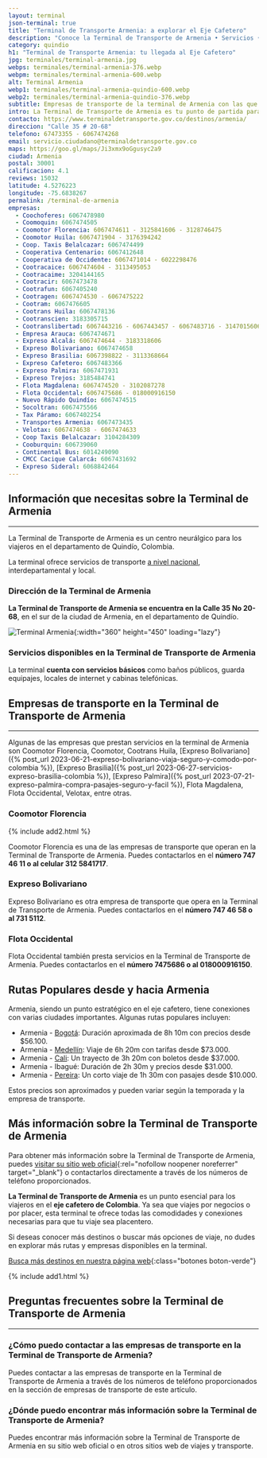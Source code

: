 ```yaml
---
layout: terminal
json-terminal: true
title: "Terminal de Transporte Armenia: a explorar el Eje Cafetero"
description: "Conoce la Terminal de Transporte de Armenia • Servicios • Horarios • Empresas de bus y más. ¡Inicia tu aventura en el Eje Cafetero hoy mismo!"
category: quindio
h1: "Terminal de Transporte Armenia: tu llegada al Eje Cafetero"
jpg: terminales/terminal-armenia.jpg
webps: terminales/terminal-armenia-376.webp
webpm: terminales/terminal-armenia-600.webp
alt: Terminal Armenia
webp1: terminales/terminal-armenia-quindio-600.webp
webp2: terminales/terminal-armenia-quindio-376.webp
subtitle: Empresas de transporte de la terminal de Armenia con las que puedes comprar pasajes
intro: La Terminal de Transporte de Armenia es tu punto de partida para descubrir el encanto del Eje Cafetero. Aquí encontrarás todo lo que necesitas para tu viaje.
contacto: https://www.terminaldetransporte.gov.co/destinos/armenia/
direccion: "Calle 35 # 20-68"
telefono: 67473355 - 6067474268
email: servicio.ciudadano@terminaldetransporte.gov.co
maps: https://goo.gl/maps/Ji3xmx9oGgusyc2a9
ciudad: Armenia
postal: 30001
calificacion: 4.1
reviews: 15032
latitude: 4.5276223
longitude: -75.6838267
permalink: /terminal-de-armenia
empresas:
  - Coochoferes: 6067478980
  - Coomoquin: 6067474505
  - Coomotor Florencia: 6067474611 - 3125841606 - 3128746475
  - Coomotor Huila: 6067471904 - 3176394242
  - Coop. Taxis Belalcazar: 6067474499
  - Cooperativa Centenario: 6067412648
  - Cooperativa de Occidente: 6067471014 - 6022298476
  - Cootracaice: 6067474604 - 3113495053
  - Cootracaime: 3204144165
  - Cootracir: 6067473478
  - Cootrafun: 6067405240
  - Cootragen: 6067474530 - 6067475222
  - Cootram: 6067476605
  - Cootrans Huila: 6067478136
  - Cootranscien: 3183305715
  - Cootranslibertad: 6067443216 - 6067443457 - 6067483716 - 3147015606
  - Empresa Arauca: 6067474671
  - Expreso Alcalá: 6067474644 - 3183318606
  - Expreso Bolivariano: 6067474658
  - Expreso Brasilia: 6067398822 - 3113368664
  - Expreso Cafetero: 6067483366
  - Expreso Palmira: 6067471931
  - Expreso Trejos: 3185484741
  - Flota Magdalena: 6067474520 - 3102087278
  - Flota Occidental: 6067475686 - 018000916150
  - Nuevo Rápido Quindío: 6067474515
  - Socoltran: 6067475566
  - Tax Páramo: 6067402254
  - Transportes Armenia: 6067473435
  - Velotax: 6067474638 - 6067474633
  - Coop Taxis Belalcazar: 3104284309
  - Cooburquin: 606739060
  - Continental Bus: 6014249090
  - CMCC Cacique Calarcá: 6067431692
  - Expreso Sideral: 6068842464
---
```

## Información que necesitas sobre la Terminal de Armenia

-----

La Terminal de Transporte de Armenia es un centro neurálgico para los viajeros en el departamento de Quindío, Colombia.

La terminal ofrece servicios de transporte [a nivel nacional](/), interdepartamental y local.

### Dirección de la Terminal de Armenia

**La Terminal de Transporte de Armenia se encuentra en la Calle 35 No 20-68**, en el sur de la ciudad de Armenia, en el departamento de Quindío.

![Terminal Armenia]({{site.baseurl}}/img/{{page.webp2}} "Terminal transporte Armenia"){:width="360" height="450" loading="lazy"}

### Servicios disponibles en la Terminal de Transporte de Armenia

La terminal **cuenta con servicios básicos** como baños públicos, guarda equipajes, locales de internet y cabinas telefónicas.

## Empresas de transporte en la Terminal de Transporte de Armenia

-----

Algunas de las empresas que prestan servicios en la terminal de Armenia son Coomotor Florencia, Coomotor, Cootrans Huila, [Expreso Bolivariano]({% post_url 2023-06-21-expreso-bolivariano-viaja-seguro-y-comodo-por-colombia %}), [Expreso Brasilia]({% post_url 2023-06-27-servicios-expreso-brasilia-colombia %}), [Expreso Palmira]({% post_url 2023-07-21-expreso-palmira-compra-pasajes-seguro-y-facil %}), Flota Magdalena, Flota Occidental, Velotax, entre otras.

### Coomotor Florencia

{% include add2.html %}

Coomotor Florencia es una de las empresas de transporte que operan en la Terminal de Transporte de Armenia. Puedes contactarlos en el **número 747 46 11 o al celular 312 5841717**.

### Expreso Bolivariano

Expreso Bolivariano es otra empresa de transporte que opera en la Terminal de Transporte de Armenia. Puedes contactarlos en el **número 747 46 58 o al 731 5112**.

### Flota Occidental

Flota Occidental también presta servicios en la Terminal de Transporte de Armenia. Puedes contactarlos en el **número 7475686 o al 018000916150**.

## Rutas Populares desde y hacia Armenia

Armenia, siendo un punto estratégico en el eje cafetero, tiene conexiones con varias ciudades importantes. Algunas rutas populares incluyen:

- Armenia - [Bogotá]({{'terminal-de-bogota'|relative_url}} "Terminal Bogotá"): Duración aproximada de 8h 10m con precios desde $56.100.
- Armenia - [Medellín]({{'terminal-de-medellin'|relative_url}} "Terminal Medellín"): Viaje de 6h 20m con tarifas desde $73.000.
- Armenia - [Cali]({{'terminal-de-cali'|relative_url}} "Terminal Cali"): Un trayecto de 3h 20m con boletos desde $37.000.
- Armenia - Ibagué: Duración de 2h 30m y precios desde $31.000.
- Armenia - [Pereira]({{'terminal-de-pereira'|relative_url}} "Terminal Pereira"): Un corto viaje de 1h 30m con pasajes desde $10.000.

Estos precios son aproximados y pueden variar según la temporada y la empresa de transporte.

## Más información sobre la Terminal de Transporte de Armenia

Para obtener más información sobre la Terminal de Transporte de Armenia, puedes [visitar su sitio web oficial](https://www.terminaldetransporte.gov.co/destinos/armenia/){:rel="nofollow noopener noreferrer" target="_blank"} o contactarlos directamente a través de los números de teléfono proporcionados.

**La Terminal de Transporte de Armenia** es un punto esencial para los viajeros en el **eje cafetero de Colombia**. Ya sea que viajes por negocios o por placer, esta terminal te ofrece todas las comodidades y conexiones necesarias para que tu viaje sea placentero.

Si deseas conocer más destinos o buscar más opciones de viaje, no dudes en explorar más rutas y empresas disponibles en la terminal.

[Busca más destinos en nuestra página web]({{'terminales-de-colombia'|relative_url}} "Terminales Colombianas"){:class="botones boton-verde"}

{% include add1.html %}

## Preguntas frecuentes sobre la Terminal de Transporte de Armenia

-----

### ¿Cómo puedo contactar a las empresas de transporte en la Terminal de Transporte de Armenia?

Puedes contactar a las empresas de transporte en la Terminal de Transporte de Armenia a través de los números de teléfono proporcionados en la sección de empresas de transporte de este artículo.

### ¿Dónde puedo encontrar más información sobre la Terminal de Transporte de Armenia?

Puedes encontrar más información sobre la Terminal de Transporte de Armenia en su sitio web oficial o en otros sitios web de viajes y transporte.
